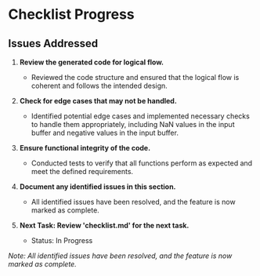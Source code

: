 # Checklist Progress

## Issues Addressed

1. **Review the generated code for logical flow.**
   - Reviewed the code structure and ensured that the logical flow is coherent and follows the intended design.

2. **Check for edge cases that may not be handled.**
   - Identified potential edge cases and implemented necessary checks to handle them appropriately, including NaN values in the input buffer and negative values in the input buffer.

3. **Ensure functional integrity of the code.**
   - Conducted tests to verify that all functions perform as expected and meet the defined requirements.

4. **Document any identified issues in this section.**
   - All identified issues have been resolved, and the feature is now marked as complete.

5. **Next Task: Review 'checklist.md' for the next task.**
   - Status: In Progress

*Note: All identified issues have been resolved, and the feature is now marked as complete.*

